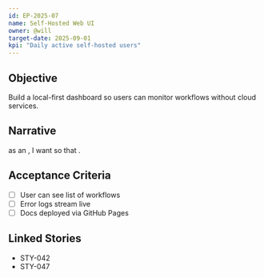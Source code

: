 ```yaml
---
id: EP-2025-07
name: Self-Hosted Web UI
owner: @will
target-date: 2025-09-01
kpi: "Daily active self-hosted users"
---
```

## Objective
Build a local-first dashboard so users can monitor workflows without cloud services.

## Narrative
<persona> as an <actor>, I want <capability> so that <benefit>.

## Acceptance Criteria
- [ ] User can see list of workflows
- [ ] Error logs stream live
- [ ] Docs deployed via GitHub Pages

## Linked Stories
- STY-042
- STY-047
